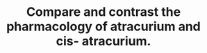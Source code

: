 ---
title: "Compare and contrast the pharmacology of atracurium and cis- atracurium."
entityType: SAQ
exam: PEX
college: ANZCA
year: 2000
sitting: B
question: 16
passRate: 26
EC_expectedDomains:
- "This question was best answered in tabular form using a standard pharmacological approach starting with physicochemistry and moving to pharmacokinetics and pharmacodynamics."
EC_errorsCommon:
- "It was incorrect to write that cisatracurium is the cis isomer of atracurium. Atracurium is a mixture of 10 isomers, 15% by weight being cisatracurium which provides 50% of the relaxant activity. Cisatracurium is the R-cis, R'-cis isomer, where R designates the stereochemistry of the tetrahydropapaverine rings and cis represents the dimethoxy and 2 alkyl ester groups at C1 and N2. Pharmacokinetic parameters were poorly presented and many answers stated incorrectly that the drugs have identical kinetics. The effects of age, temperature, pH and advanced liver and renal failure were rarely presented. Metabolic pathways of cisatracurium were a source of confusion in many answers. Cisatracurium is 77% metabolised by Hoffman elimination, with 16% cleared by the kidneys. Atracurium is mainly metabolized by ester hydrolysis. The drugs are not pharmacodynamically similar and it is important to compare the two drugs at ED95 equivalent doses. In fact ED95, duration of action, and recovery times from bolus and infusion regimens were rarely mentioned."
---